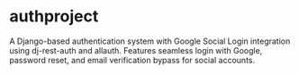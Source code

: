 # authproject
A Django-based authentication system with Google Social Login integration using dj-rest-auth and allauth. Features seamless login with Google, password reset, and email verification bypass for social accounts.
